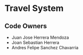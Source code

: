 # Travel System

## Code Owners

- Juan Jose Herrera Mendoza
- Joan Sebastian Herrera
- Andres Felipe Sanchez Chavarria
